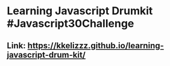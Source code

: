 # Learning Javascript Drumkit #Javascript30Challenge

## Link: https://kkelizzz.github.io/learning-javascript-drum-kit/